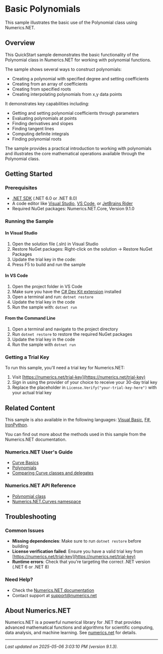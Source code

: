 # Basic Polynomials

This sample illustrates the basic use of the Polynomial class  using Numerics.NET.

## Overview

This QuickStart sample demonstrates the basic functionality of the Polynomial class in Numerics.NET for working with
polynomial functions.

The sample shows several ways to construct polynomials:
- Creating a polynomial with specified degree and setting coefficients
- Creating from an array of coefficients 
- Creating from specified roots
- Creating interpolating polynomials from x,y data points

It demonstrates key capabilities including:
- Getting and setting polynomial coefficients through parameters
- Evaluating polynomials at points
- Finding derivatives and slopes
- Finding tangent lines
- Computing definite integrals
- Finding polynomial roots

The sample provides a practical introduction to working with polynomials and illustrates the core
mathematical operations available through the Polynomial class.


## Getting Started

### Prerequisites

- [.NET SDK](https://dotnet.microsoft.com/download) (.NET 6.0 or .NET 8.0)
- A code editor like [Visual Studio](https://visualstudio.microsoft.com/), [VS Code](https://code.visualstudio.com/), or [JetBrains Rider](https://www.jetbrains.com/rider/)
- Required NuGet packages: Numerics.NET.Core, Version 9.1.0

### Running the Sample

#### In Visual Studio
1. Open the solution file (.sln) in Visual Studio
2. Restore NuGet packages: Right-click on the solution → Restore NuGet Packages
3. Update the trial key in the code:
4. Press F5 to build and run the sample

#### In VS Code

1. Open the project folder in VS Code
2. Make sure you have the [C# Dev Kit extension](https://marketplace.visualstudio.com/items?itemName=ms-dotnettools.csdevkit) installed
3. Open a terminal and run: `dotnet restore`
4. Update the trial key in the code 
5. Run the sample with: `dotnet run`

#### From the Command Line

1. Open a terminal and navigate to the project directory
2. Run `dotnet restore` to restore the required NuGet packages
3. Update the trial key in the code
4. Run the sample with `dotnet run`

### Getting a Trial Key

To run this sample, you'll need a trial key for Numerics.NET:

1. Visit [https://numerics.net/trial-key](https://numerics.net/trial-key)
2. Sign in using the provider of your choice to receive your 30-day trial key
3. Replace the placeholder in `License.Verify("your-trial-key-here")` with your actual trial key

## Related Content

This sample is also available in the following languages: 
[Visual Basic](https://github.com/NumericsDotNet/quickstart-visualbasic/tree/net8.0/mathematics/curves/basic-polynomials), [F#](https://github.com/NumericsDotNet/quickstart-fsharp/tree/net8.0/mathematics/curves/basic-polynomials), [IronPython](https://github.com/NumericsDotNet/quickstart-ironpython/tree/net8.0/mathematics/curves/basic-polynomials).

You can find out more about the methods used in this sample from the Numerics.NET documentation.

### Numerics.NET User's Guide

- [Curve Basics](https://numerics.net/documentation/latest/mathematics/curves-and-interpolation/curve-basics)
- [Polynomials](https://numerics.net/documentation/latest/mathematics/curves-and-interpolation/polynomials)
- [Comparing Curve classes and delegates](https://numerics.net/documentation/latest/mathematics/curves-and-interpolation/comparing-curve-classes-and-delegates)

### Numerics.NET API Reference

- [Polynomial class](https://numerics.net/documentation/latest/reference/numerics.net.curves.polynomial)
- [Numerics.NET.Curves namespace](https://numerics.net/documentation/latest/reference/numerics.net.curves)


## Troubleshooting

### Common Issues

- **Missing dependencies**: Make sure to run `dotnet restore` before building
- **License verification failed**: Ensure you have a valid trial key from [https://numerics.net/trial-key](https://numerics.net/trial-key)
- **Runtime errors**: Check that you're targeting the correct .NET version (.NET 6 or .NET 8)

### Need Help?

- Check the [Numerics.NET documentation](https://numerics.net/documentation/)
- Contact support at [support@numerics.net](mailto:support@numerics.net?subject=BasicPolynomials%20QuickStart%20Sample%20%28C%23%29)

## About Numerics.NET

Numerics.NET is a powerful numerical library for .NET that provides advanced mathematical 
functions and algorithms for scientific computing, data analysis, and machine learning.
See [numerics.net](https://numerics.net) for details.

---

_Last updated on 2025-05-06 3:03:10 PM (version 9.1.3)._
